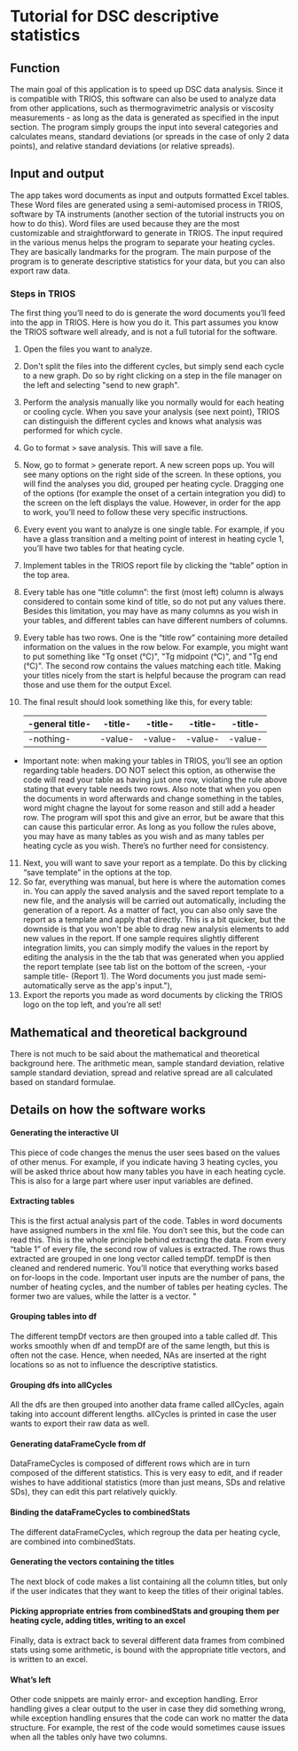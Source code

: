 # Tutorial for DSC descriptive statistics

## Function
The main goal of this application is to speed up DSC data analysis. Since it is compatible with TRIOS, this software can also be used to analyze data from other applications, such as thermogravimetric analysis or viscosity measurements - as long as the data is generated as specified in the input section. The program simply groups the input into several categories and calculates means, standard deviations (or spreads in the case of only 2 data points), and relative standard deviations (or relative spreads).

## Input and output
The app takes word documents as input and outputs formatted Excel tables. These Word files are generated using a semi-automised process in TRIOS, software by TA instruments (another section of the tutorial instructs you on how to do this). Word files are used because they are the most customizable and straightforward to generate in TRIOS. The input required in the various menus helps the program to separate your heating cycles. They are basically landmarks for the program. The main purpose of the program is to generate descriptive statistics for your data, but you can also export raw data.

### Steps in TRIOS
The first thing you’ll need to do is generate the word documents you’ll feed into the app in TRIOS. Here is how you do it. This part assumes you know the TRIOS software well already, and is not a full tutorial for the software.

1. Open the files you want to analyze.
2. Don't split the files into the different cycles, but simply send each cycle to a new graph. Do so by right clicking on a step in the file manager on the left and selecting "send to new graph".
3. Perform the analysis manually like you normally would for each heating or cooling cycle. When you save your analysis (see next point), TRIOS can distinguish the different cycles and knows what analysis was performed for which cycle.
4. Go to format > save analysis. This will save a file.
5. Now, go to format > generate report. A new screen pops up. You will see many options on the right side of the screen. In these options, you will find the analyses you did, grouped per heating cycle. Dragging one of the options (for example the onset of a certain integration you did) to the screen on the left displays the value. However, in order for the app to work, you’ll need to follow these very specific instructions.
6. Every event you want to analyze is one single table. For example, if you have a glass transition and a melting point of interest in heating cycle 1, you’ll have two tables for that heating cycle.
7. Implement tables in the TRIOS report file by clicking the “table” option in the top area.
8. Every table has one “title column”: the first (most left) column is always considered to contain some kind of title, so do not put any values there. Besides this limitation, you may have as many columns as you wish in your tables, and different tables can have different numbers of columns.
9. Every table has two rows. One is the “title row” containing more detailed information on the values in the row below. For example, you might want to put something like "Tg onset (°C)", "Tg midpoint (°C)", and "Tg end (°C)". The second row contains the values matching each title. Making your titles nicely from the start is helpful because the program can read those and use them for the output Excel.
10. The final result should look something like this, for every table:

    <table>
    <thead>
        <tr>
        <th> -general title- </th>
        <th> -title- </th>
        <th> -title- </th>
        <th> -title- </th>
        <th> -title- </th>
        </tr>
    </thead>
    <tbody>
        <tr>
        <td> -nothing- </td>
        <td> -value- </td>
        <td> -value- </td>
        <td> -value- </td>
        <td> -value- </td>
        </tr>
    </tbody>
    </table>

- Important note: when making your tables in TRIOS, you’ll see an option regarding table headers. DO NOT select this option, as otherwise the code will read your table as having just one row, violating the rule above stating that every table needs two rows. Also note that when you open the documents in word afterwards and change something in the tables, word might chagne the layout for some reason and still add a header row. The program will spot this and give an error, but be aware that this can cause this particular error. As long as you follow the rules above, you may have as many tables as you wish and as many tables per heating cycle as you wish. There’s no further need for consistency.
11. Next, you will want to save your report as a template. Do this by clicking  “save template” in the options at the top.
12. So far, everything was manual, but here is where the automation comes in. You can apply the saved analysis and the saved report template to a new file, and the analysis will be carried out automatically, including the generation of a report. As a matter of fact, you can also only save the report as a template and apply that directly. This is a bit quicker, but the downside is that you won't be able to drag new analysis elements to add new values in the report. If one sample requires slightly different integration limits, you can simply modify the values in the report by editing the analysis in the the tab that was generated when you applied the report template (see tab list on the bottom of the screen, -your sample title- (Report 1). The Word documents you just made semi-automatically serve as the app's input."),
13. Export the reports you made as word documents by clicking the TRIOS logo on the top left, and you’re all set!

## Mathematical and theoretical background
There is not much to be said about the mathematical and theoretical background here. The arithmetic mean, sample standard deviation, relative sample standard deviation, spread and relative spread are all calculated based on standard formulae. 

## 	Details on how the software works
#### Generating the interactive UI 
This piece of code changes the menus the user sees based on the values of other menus. For example, if you indicate having 3 heating cycles, you will be asked thrice about how many tables you have in each heating cycle. This is also for a large part where user input variables are defined.

#### Extracting tables
This is the first actual analysis part of the code. Tables in word documents have assigned numbers in the xml file. You don’t see this, but the code can read this. This is the whole principle behind extracting the data.
From every “table 1” of every file, the second row of values is extracted. The rows thus extracted are grouped in one long vector called tempDf. tempDf is then cleaned and rendered numeric.
You’ll notice that everything works based on for-loops in the code. Important user inputs are the number of pans, the number of heating cycles, and the number of tables per heating cycles. The former two are values, while the latter is a vector. "

#### Grouping tables into df
The different tempDf vectors are then grouped into a table called df. This works smoothly when df and tempDf are of the same length, but this is often not the case. Hence, when needed, NAs are inserted at the right locations so as not to influence the descriptive statistics.

#### Grouping dfs into allCycles
All the dfs are then grouped into another data frame called allCycles, again taking into account different lengths. allCycles is printed in case the user wants to export their raw data as well. 

#### Generating dataFrameCycle from df
DataFrameCycles is composed of different rows which are in turn composed of the different statistics. This is very easy to edit, and if reader wishes to have additional statistics (more than just means, SDs and relative SDs), they can edit this part relatively quickly.

#### Binding the dataFrameCycles to combinedStats
The different dataFrameCycles, which regroup the data per heating cycle, are combined into combinedStats.

#### Generating the vectors containing the titles
The next block of code makes a list containing all the column titles, but only if the user indicates that they want to keep the titles of their original tables.

#### Picking appropriate entries from combinedStats and grouping them per heating cycle, adding titles, writing to an excel
Finally, data is extract back to several different data frames from combined stats using some arithmetic, is bound with the appropriate title vectors, and is written to an excel. 

#### What’s left 
Other code snippets are mainly error- and exception handling. Error handling gives a clear output to the user in case they did something wrong, while exception handling ensures that the code can work no matter the data structure. For example, the rest of the code would sometimes cause issues when all the tables only have two columns.

